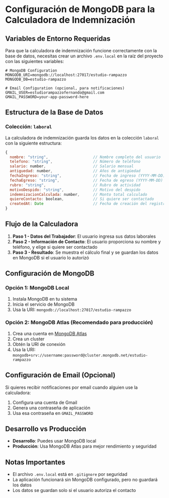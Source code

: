 # Configuración de MongoDB para la Calculadora de Indemnización

## Variables de Entorno Requeridas

Para que la calculadora de indemnización funcione correctamente con la base de datos, necesitas crear un archivo `.env.local` en la raíz del proyecto con las siguientes variables:

```env
# MongoDB Configuration
MONGODB_URI=mongodb://localhost:27017/estudio-rampazzo
MONGODB_DB=estudio-rampazzo

# Email Configuration (opcional, para notificaciones)
GMAIL_USER=estudiorampazzofernando@gmail.com
GMAIL_PASSWORD=your-app-password-here
```

## Estructura de la Base de Datos

### Colección: `laboral`

La calculadora de indemnización guarda los datos en la colección `laboral` con la siguiente estructura:

```javascript
{
  nombre: "string",                    // Nombre completo del usuario
  telefono: "string",                  // Número de teléfono
  salario: number,                     // Salario mensual
  antiguedad: number,                  // Años de antigüedad
  fechaIngreso: "string",              // Fecha de ingreso (YYYY-MM-DD)
  fechaEgreso: "string",               // Fecha de egreso (YYYY-MM-DD)
  rubro: "string",                     // Rubro de actividad
  motivoDespido: "string",             // Motivo del despido
  indemnizacionCalculada: number,      // Monto total calculado
  quiereContacto: boolean,             // Si quiere ser contactado
  createdAt: Date                      // Fecha de creación del registro
}
```

## Flujo de la Calculadora

1. **Paso 1 - Datos del Trabajador**: El usuario ingresa sus datos laborales
2. **Paso 2 - Información de Contacto**: El usuario proporciona su nombre y teléfono, y elige si quiere ser contactado
3. **Paso 3 - Resultado**: Se muestra el cálculo final y se guardan los datos en MongoDB si el usuario lo autorizó

## Configuración de MongoDB

### Opción 1: MongoDB Local

1. Instala MongoDB en tu sistema
2. Inicia el servicio de MongoDB
3. Usa la URI: `mongodb://localhost:27017/estudio-rampazzo`

### Opción 2: MongoDB Atlas (Recomendado para producción)

1. Crea una cuenta en [MongoDB Atlas](https://www.mongodb.com/atlas)
2. Crea un cluster
3. Obtén la URI de conexión
4. Usa la URI: `mongodb+srv://username:password@cluster.mongodb.net/estudio-rampazzo`

## Configuración de Email (Opcional)

Si quieres recibir notificaciones por email cuando alguien use la calculadora:

1. Configura una cuenta de Gmail
2. Genera una contraseña de aplicación
3. Usa esa contraseña en `GMAIL_PASSWORD`

## Desarrollo vs Producción

-   **Desarrollo**: Puedes usar MongoDB local
-   **Producción**: Usa MongoDB Atlas para mejor rendimiento y seguridad

## Notas Importantes

-   El archivo `.env.local` está en `.gitignore` por seguridad
-   La aplicación funcionará sin MongoDB configurado, pero no guardará los datos
-   Los datos se guardan solo si el usuario autoriza el contacto
